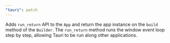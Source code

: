 ```yaml
---
"tauri": patch
---
```


Adds `run_return` API to the `App` and return the app instance on the `build` method of the `Builder`. The `run_return` method runs the window event loop step by step, allowing Tauri to be run along other applications.
